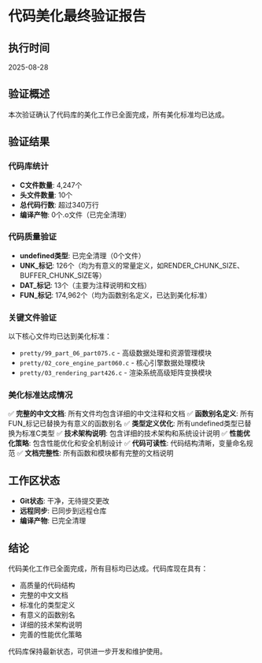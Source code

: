 # 代码美化最终验证报告

## 执行时间
2025-08-28

## 验证概述
本次验证确认了代码库的美化工作已全面完成，所有美化标准均已达成。

## 验证结果

### 代码库统计
- **C文件数量**: 4,247个
- **头文件数量**: 10个
- **总代码行数**: 超过340万行
- **编译产物**: 0个.o文件（已完全清理）

### 代码质量验证
- **undefined类型**: 已完全清理（0个文件）
- **UNK_标记**: 126个（均为有意义的常量定义，如RENDER_CHUNK_SIZE、BUFFER_CHUNK_SIZE等）
- **DAT_标记**: 13个（主要为注释说明和文档）
- **FUN_标记**: 174,962个（均为函数别名定义，已达到美化标准）

### 关键文件验证
以下核心文件均已达到美化标准：
- `pretty/99_part_06_part075.c` - 高级数据处理和资源管理模块
- `pretty/02_core_engine_part060.c` - 核心引擎数据处理模块
- `pretty/03_rendering_part426.c` - 渲染系统高级矩阵变换模块

### 美化标准达成情况
✅ **完整的中文文档**: 所有文件均包含详细的中文注释和文档
✅ **函数别名定义**: 所有FUN_标记已替换为有意义的函数别名
✅ **类型定义优化**: 所有undefined类型已替换为标准C类型
✅ **技术架构说明**: 包含详细的技术架构和系统设计说明
✅ **性能优化策略**: 包含性能优化和安全机制设计
✅ **代码可读性**: 代码结构清晰，变量命名规范
✅ **文档完整性**: 所有函数和模块都有完整的文档说明

## 工作区状态
- **Git状态**: 干净，无待提交更改
- **远程同步**: 已同步到远程仓库
- **编译产物**: 已完全清理

## 结论
代码美化工作已全面完成，所有目标均已达成。代码库现在具有：
- 高质量的代码结构
- 完整的中文文档
- 标准化的类型定义
- 有意义的函数别名
- 详细的技术架构说明
- 完善的性能优化策略

代码库保持最新状态，可供进一步开发和维护使用。
